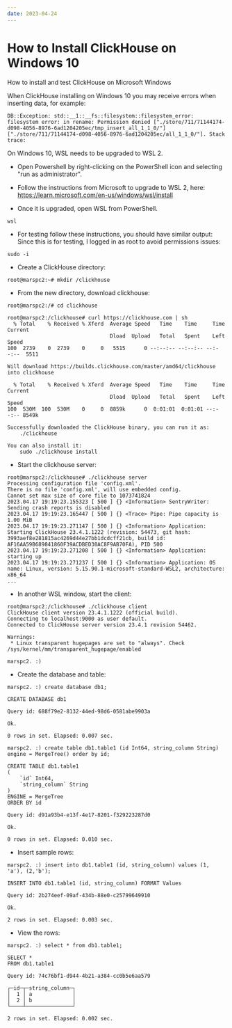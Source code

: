 ```yaml
---
date: 2023-04-24
---
```


# How to Install ClickHouse on Windows 10

How to install and test ClickHouse on Microsoft Windows

When ClickHouse installing on Windows 10 you may receive errors when inserting data, for example:
```
DB::Exception: std::__1::__fs::filesystem::filesystem_error: filesystem error: in rename: Permission denied ["./store/711/71144174-d098-4056-8976-6ad1204205ec/tmp_insert_all_1_1_0/"] ["./store/711/71144174-d098-4056-8976-6ad1204205ec/all_1_1_0/"]. Stack trace:
```

On Windows 10, WSL needs to be upgraded to WSL 2.
- Open Powershell by right-clicking on the PowerShell icon and selecting "run as administrator".

- Follow the instructions from Microsoft to upgrade to WSL 2, here:
https://learn.microsoft.com/en-us/windows/wsl/install

- Once it is upgraded, open WSL from PowerShell.
```
wsl
```
- For testing follow these instructions, you should have similar output:
Since this is for testing, I logged in as root to avoid permissions issues:
```
sudo -i
```
- Create a ClickHouse directory:
```
root@marspc2:~# mkdir /clickhouse
```

- From the new directory, download clickhouse:
```
root@marspc2:/# cd clickhouse

root@marspc2:/clickhouse# curl https://clickhouse.com | sh
  % Total    % Received % Xferd  Average Speed   Time    Time     Time  Current
                                 Dload  Upload   Total   Spent    Left  Speed
100  2739    0  2739    0     0   5515      0 --:--:-- --:--:-- --:--:--  5511

Will download https://builds.clickhouse.com/master/amd64/clickhouse into clickhouse

  % Total    % Received % Xferd  Average Speed   Time    Time     Time  Current
                                 Dload  Upload   Total   Spent    Left  Speed
100  530M  100  530M    0     0  8859k      0  0:01:01  0:01:01 --:--:-- 8549k

Successfully downloaded the ClickHouse binary, you can run it as:
    ./clickhouse

You can also install it:
    sudo ./clickhouse install
```

- Start the clickhouse server:
```
root@marspc2:/clickhouse# ./clickhouse server
Processing configuration file 'config.xml'.
There is no file 'config.xml', will use embedded config.
Cannot set max size of core file to 1073741824
2023.04.17 19:19:23.155323 [ 500 ] {} <Information> SentryWriter: Sending crash reports is disabled
2023.04.17 19:19:23.165447 [ 500 ] {} <Trace> Pipe: Pipe capacity is 1.00 MiB
2023.04.17 19:19:23.271147 [ 500 ] {} <Information> Application: Starting ClickHouse 23.4.1.1222 (revision: 54473, git hash: 3993aef8e281815ac4269d44e27bb1dcdcff21cb, build id: AF16AA59B689841860F39ACDBED30AC8F9AB70FA), PID 500
2023.04.17 19:19:23.271208 [ 500 ] {} <Information> Application: starting up
2023.04.17 19:19:23.271237 [ 500 ] {} <Information> Application: OS name: Linux, version: 5.15.90.1-microsoft-standard-WSL2, architecture: x86_64
...
```
- In another WSL window, start the client:
```
root@marspc2:/clickhouse# ./clickhouse client
ClickHouse client version 23.4.1.1222 (official build).
Connecting to localhost:9000 as user default.
Connected to ClickHouse server version 23.4.1 revision 54462.

Warnings:
 * Linux transparent hugepages are set to "always". Check /sys/kernel/mm/transparent_hugepage/enabled

marspc2. :)
```

- Create the database and table:
```
marspc2. :) create database db1;

CREATE DATABASE db1

Query id: 688f79e2-8132-44ed-98d6-0581abe9903a

Ok.

0 rows in set. Elapsed: 0.007 sec.

marspc2. :) create table db1.table1 (id Int64, string_column String) engine = MergeTree() order by id;

CREATE TABLE db1.table1
(
    `id` Int64,
    `string_column` String
)
ENGINE = MergeTree
ORDER BY id

Query id: d91a93b4-e13f-4e17-8201-f329223287d0

Ok.

0 rows in set. Elapsed: 0.010 sec.
```

- Insert sample rows:
```
marspc2. :) insert into db1.table1 (id, string_column) values (1, 'a'), (2,'b');

INSERT INTO db1.table1 (id, string_column) FORMAT Values

Query id: 2b274eef-09af-434b-88e0-c25799649910

Ok.

2 rows in set. Elapsed: 0.003 sec.
```

- View the rows:
```
marspc2. :) select * from db1.table1;

SELECT *
FROM db1.table1

Query id: 74c76bf1-d944-4b21-a384-cc0b5e6aa579

┌─id─┬─string_column─┐
│  1 │ a             │
│  2 │ b             │
└────┴───────────────┘

2 rows in set. Elapsed: 0.002 sec.
```


